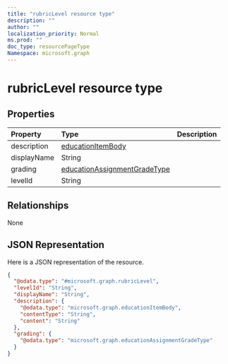 ```yaml
---
title: "rubricLevel resource type"
description: ""
author: ""
localization_priority: Normal
ms.prod: ""
doc_type: resourcePageType
Namespace: microsoft.graph
---
```



# rubricLevel resource type



## Properties
|Property|Type|Description|
|:---|:---|:---|
|description|[educationItemBody](../resources/educationItemBody.md)||
|displayName|String||
|grading|[educationAssignmentGradeType](../resources/educationAssignmentGradeType.md)||
|levelId|String||

## Relationships
None

## JSON Representation
Here is a JSON representation of the resource.
<!-- {
  "blockType": "resource",
  "@odata.type": "microsoft.graph.rubricLevel"
}
-->
``` json
{
  "@odata.type": "#microsoft.graph.rubricLevel",
  "levelId": "String",
  "displayName": "String",
  "description": {
    "@odata.type": "microsoft.graph.educationItemBody",
    "contentType": "String",
    "content": "String"
  },
  "grading": {
    "@odata.type": "microsoft.graph.educationAssignmentGradeType"
  }
}
```

